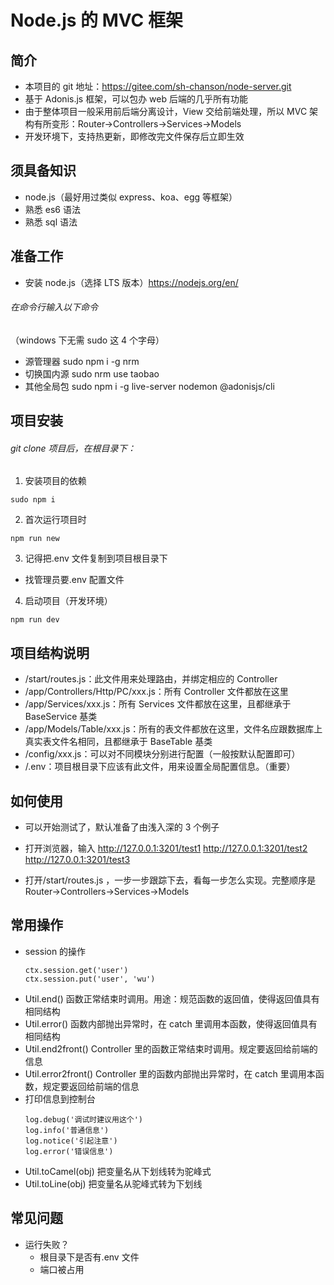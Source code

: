 # Node.js 的 MVC 框架

## 简介

- 本项目的 git 地址：https://gitee.com/sh-chanson/node-server.git
- 基于 Adonis.js 框架，可以包办 web 后端的几乎所有功能
- 由于整体项目一般采用前后端分离设计，View 交给前端处理，所以 MVC 架构有所变形：Router->Controllers->Services->Models
- 开发环境下，支持热更新，即修改完文件保存后立即生效

## 须具备知识

- node.js（最好用过类似 express、koa、egg 等框架）
- 熟悉 es6 语法
- 熟悉 sql 语法

## 准备工作

- 安装 node.js（选择 LTS 版本）https://nodejs.org/en/

###### 在命令行输入以下命令

（windows 下无需 sudo 这 4 个字母）

- 源管理器
  sudo npm i -g nrm
- 切换国内源
  sudo nrm use taobao
- 其他全局包
  sudo npm i -g live-server nodemon @adonisjs/cli

## 项目安装

###### git clone 项目后，在根目录下：

1. 安装项目的依赖

```
sudo npm i
```

2. 首次运行项目时

```
npm run new
```

3. 记得把.env 文件复制到项目根目录下

- 找管理员要.env 配置文件

4. 启动项目（开发环境）

```
npm run dev
```

## 项目结构说明

- /start/routes.js：此文件用来处理路由，并绑定相应的 Controller
- /app/Controllers/Http/PC/xxx.js：所有 Controller 文件都放在这里
- /app/Services/xxx.js：所有 Services 文件都放在这里，且都继承于 BaseService 基类
- /app/Models/Table/xxx.js：所有的表文件都放在这里，文件名应跟数据库上真实表文件名相同，且都继承于 BaseTable 基类
- /config/xxx.js：可以对不同模块分别进行配置（一般按默认配置即可）
- /.env：项目根目录下应该有此文件，用来设置全局配置信息。（重要）

## 如何使用

- 可以开始测试了，默认准备了由浅入深的 3 个例子
- 打开浏览器，输入
  http://127.0.0.1:3201/test1
  http://127.0.0.1:3201/test2
  http://127.0.0.1:3201/test3

- 打开/start/routes.js ，一步一步跟踪下去，看每一步怎么实现。完整顺序是 Router->Controllers->Services->Models

## 常用操作

- session 的操作
  ```
  ctx.session.get('user')
  ctx.session.put('user', 'wu')
  ```
- Util.end()
  函数正常结束时调用。用途：规范函数的返回值，使得返回值具有相同结构
- Util.error()
  函数内部抛出异常时，在 catch 里调用本函数，使得返回值具有相同结构
- Util.end2front()
  Controller 里的函数正常结束时调用。规定要返回给前端的信息
- Util.error2front()
  Controller 里的函数内部抛出异常时，在 catch 里调用本函数，规定要返回给前端的信息
- 打印信息到控制台
  ```
  log.debug('调试时建议用这个')
  log.info('普通信息')
  log.notice('引起注意')
  log.error('错误信息')
  ```
- Util.toCamel(obj)
  把变量名从下划线转为驼峰式
- Util.toLine(obj)
  把变量名从驼峰式转为下划线

## 常见问题

- 运行失败？
  - 根目录下是否有.env 文件
  - 端口被占用
